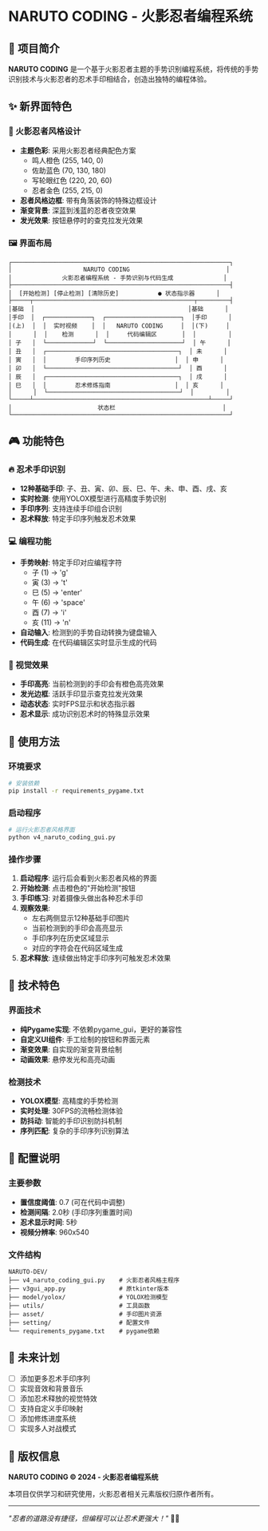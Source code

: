 # NARUTO CODING - 火影忍者编程系统

## 🥷 项目简介

**NARUTO CODING** 是一个基于火影忍者主题的手势识别编程系统，将传统的手势识别技术与火影忍者的忍术手印相结合，创造出独特的编程体验。

## ✨ 新界面特色

### 🎨 火影忍者风格设计
- **主题色彩**: 采用火影忍者经典配色方案
  - 鸣人橙色 (255, 140, 0)
  - 佐助蓝色 (70, 130, 180) 
  - 写轮眼红色 (220, 20, 60)
  - 忍者金色 (255, 215, 0)
- **忍者风格边框**: 带有角落装饰的特殊边框设计
- **渐变背景**: 深蓝到浅蓝的忍者夜空效果
- **发光效果**: 按钮悬停时的查克拉发光效果

### 🖼️ 界面布局
```
┌─────────────────────────────────────────────────────────────┐
│                    NARUTO CODING                           │
│              火影忍者编程系统 - 手势识别与代码生成              │
├─────────────────────────────────────────────────────────────┤
│  [开始检测] [停止检测] [清除历史]           ● 状态指示器      │
├─────┬─────────────────────────────────────────────┬─────────┤
│基础  │                                           │基础      │
│手印  │  ┌─────────────┐  ┌─────────────────────┐  │手印      │
│(上)  │  │  实时视频    │  │   NARUTO CODING     │  │(下)     │
│      │  │    检测      │  │     代码编辑区       │  │         │
│ 子   │  └─────────────┘  └─────────────────────┘  │ 午      │
│ 丑   │  ┌─────────────────────────────────────┐  │ 未      │
│ 寅   │  │        手印序列历史                  │  │ 申      │
│ 卯   │  └─────────────────────────────────────┘  │ 酉      │
│ 辰   │  ┌─────────────────────────────────────┐  │ 戌      │
│ 巳   │  │        忍术修炼指南                  │  │ 亥      │
│      │  └─────────────────────────────────────┘  │         │
└─────┴─────────────────────────────────────────────────┴─────┘
│                        状态栏                              │
└─────────────────────────────────────────────────────────────┘
```

## 🎮 功能特色

### 🔥 忍术手印识别
- **12种基础手印**: 子、丑、寅、卯、辰、巳、午、未、申、酉、戌、亥
- **实时检测**: 使用YOLOX模型进行高精度手势识别
- **手印序列**: 支持连续手印组合识别
- **忍术释放**: 特定手印序列触发忍术效果

### 💻 编程功能
- **手势映射**: 特定手印对应编程字符
  - 子 (1) → 'g'
  - 寅 (3) → 't' 
  - 巳 (5) → 'enter'
  - 午 (6) → 'space'
  - 酉 (7) → 'i'
  - 亥 (11) → 'n'
- **自动输入**: 检测到的手势自动转换为键盘输入
- **代码生成**: 在代码编辑区实时显示生成的代码

### 🎯 视觉效果
- **手印高亮**: 当前检测到的手印会有橙色高亮效果
- **发光边框**: 活跃手印显示查克拉发光效果
- **动态状态**: 实时FPS显示和状态指示器
- **忍术显示**: 成功识别忍术时的特殊显示效果

## 🚀 使用方法

### 环境要求
```bash
# 安装依赖
pip install -r requirements_pygame.txt
```

### 启动程序
```bash
# 运行火影忍者风格界面
python v4_naruto_coding_gui.py
```

### 操作步骤
1. **启动程序**: 运行后会看到火影忍者风格的界面
2. **开始检测**: 点击橙色的"开始检测"按钮
3. **手印练习**: 对着摄像头做出各种忍术手印
4. **观察效果**: 
   - 左右两侧显示12种基础手印图片
   - 当前检测到的手印会高亮显示
   - 手印序列在历史区域显示
   - 对应的字符会在代码区域生成
5. **忍术释放**: 连续做出特定手印序列可触发忍术效果

## 🎨 技术特色

### 界面技术
- **纯Pygame实现**: 不依赖pygame_gui，更好的兼容性
- **自定义UI组件**: 手工绘制的按钮和界面元素
- **渐变效果**: 自实现的渐变背景绘制
- **动画效果**: 悬停发光和高亮动画

### 检测技术
- **YOLOX模型**: 高精度的手势检测
- **实时处理**: 30FPS的流畅检测体验
- **防抖动**: 智能的手印识别防抖机制
- **序列匹配**: 复杂的手印序列识别算法

## 🔧 配置说明

### 主要参数
- **置信度阈值**: 0.7 (可在代码中调整)
- **检测间隔**: 2.0秒 (手印序列重置时间)
- **忍术显示时间**: 5秒
- **视频分辨率**: 960x540

### 文件结构
```
NARUTO-DEV/
├── v4_naruto_coding_gui.py    # 火影忍者风格主程序
├── v3gui_app.py               # 原tkinter版本
├── model/yolox/               # YOLOX检测模型
├── utils/                     # 工具函数
├── asset/                     # 手印图片资源
├── setting/                   # 配置文件
└── requirements_pygame.txt    # pygame依赖
```

## 🎯 未来计划

- [ ] 添加更多忍术手印序列
- [ ] 实现音效和背景音乐
- [ ] 添加忍术释放的视觉特效
- [ ] 支持自定义手印映射
- [ ] 添加修炼进度系统
- [ ] 实现多人对战模式

## 📝 版权信息

**NARUTO CODING © 2024 - 火影忍者编程系统**

本项目仅供学习和研究使用，火影忍者相关元素版权归原作者所有。

---

*"忍者的道路没有捷径，但编程可以让忍术更强大！"* 🥷✨